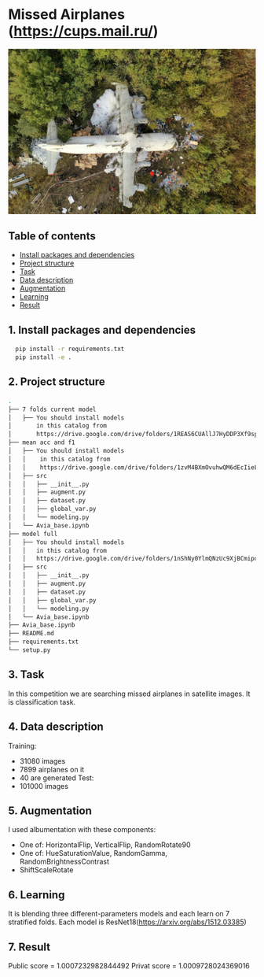 # Missed Airplanes (https://cups.mail.ru/)
![](images/avia_image.jpg)
## Table of contents

<!--ts-->

   * [Install packages and dependencies](#1-Install-packages-and-dependencies)
   * [Project structure](#2-Project-structure)
   * [Task](#3-Task)
   * [Data description](#4-Data-description)
   * [Augmentation](#5-Augmentation)
   * [Learning](#6-Learning)
   * [Result](#7-Result)

<!--te-->

## 1. Install packages and dependencies
```bash
  pip install -r requirements.txt
  pip install -e .
```
## 2. Project structure

```bash
.
├── 7 folds current model                                                                               <-- First folder with models
│   ├── You should install models
│       in this catalog from 
│       https://drive.google.com/drive/folders/1REAS6CUAllJ7HyDDP3Xf9sprExrJUkhI?usp=sharing                <-- Link for download models
├── mean acc and f1                                                                                     <-- Second folder with models
│   ├── You should install models
│   │    in this catalog from
│   │    https://drive.google.com/drive/folders/1zvM4BXmOvuhwQM6dEcIieLdcZ4UnOx-n?usp=sharing               <-- Link for download models
│   ├── src                                                                                                 <-- Main functions
│   │   ├── __init__.py                                                                                         <-- Initialization
│   │   ├── augment.py                                                                                          <-- Audmentation functions
│   │   ├── dataset.py                                                                                          <-- Dataset functions
│   │   ├── global_var.py                                                                                       <-- Global variables
│   │   └── modeling.py                                                                                         <-- Train loop
│   └── Avia_base.ipynb                                                                                     <-- Training file
├── model full                                                                                          <-- Third folder with models
│   ├── You should install models
│   │   in this catalog from
│   │   https://drive.google.com/drive/folders/1nShNy0YlmQNzUc9XjBCmipqAPkW_Wtma?usp=sharing                <-- Link for download models
│   ├── src                                                                                                 <-- Main functions
│   │   ├── __init__.py                                                                                         <-- Initialization
│   │   ├── augment.py                                                                                          <-- Audmentation functions
│   │   ├── dataset.py                                                                                          <-- Dataset functions
│   │   ├── global_var.py                                                                                       <-- Global variables
│   │   └── modeling.py                                                                                         <-- Train loop
│   └── Avia_base.ipynb                                                                                     <-- Training file
├── Avia_base.ipynb                                                                                     <-- Training file with making prediction
├── README.md
├── requirements.txt                                                                                    <-- Description of dependencies
└── setup.py                                                                                            <-- Building python-packages file
```
## 3. Task 
In this competition we are searching missed airplanes in satellite images. It is classification task.

## 4. Data description
Training:
  * 31080 images
  * 7899 airplanes on it
  * 40 are generated
Test:
  * 101000 images

## 5. Augmentation
I used albumentation with these components:
  * One of: HorizontalFlip, VerticalFlip, RandomRotate90
  * One of: HueSaturationValue, RandomGamma, RandomBrightnessContrast
  * ShiftScaleRotate

## 6. Learning
It is blending three different-parameters models and each learn on 7 stratified folds.
Each model is ResNet18(https://arxiv.org/abs/1512.03385)

## 7. Result
Public score = 1.0007232982844492
Privat score = 1.0009728024369016